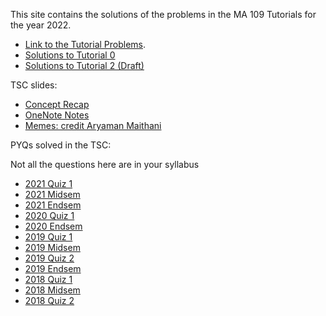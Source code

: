 This site contains the solutions of the problems in the MA 109 Tutorials for the year 2022.

- [Link to the Tutorial Problems](https://ashwinabraham2021.github.io/MA-109-Tutorial-Solutions/tut_problems.pdf).
- [Solutions to Tutorial 0](https://ashwinabraham2021.github.io/MA-109-Tutorial-Solutions/Tutorial0.pdf)
- [Solutions to Tutorial 2 (Draft)](https://ashwinabraham2021.github.io/MA-109-Tutorial-Solutions/Tutorial2.pdf)

TSC slides:
- [Concept Recap](https://ashwinabraham2021.github.io/MA109_TSC.pdf)
- [OneNote Notes](https://iitbacin-my.sharepoint.com/:o:/g/personal/210050023_iitb_ac_in/Eou8zGHaGXNKoCGCp6WcimsBUMrTG8cdAmwr5hN_J9-rGw)
- [Memes: credit Aryaman Maithani](https://ashwinabraham2021.github.io/MA-109-Tutorial-Solutions/Memes.pdf)

PYQs solved in the TSC:

Not all the questions here are in your syllabus

- [2021 Quiz 1](https://ashwinabraham2021.github.io/MA-109-Tutorial-Solutions/MA_109_Miniquiz.pdf)
- [2021 Midsem](https://ashwinabraham2021.github.io/MA-109-Tutorial-Solutions/MA_109_Midsem.pdf)
- [2021 Endsem](https://ashwinabraham2021.github.io/MA-109-Tutorial-Solutions/MA_109_Endsem.pdf)
- [2020 Quiz 1](https://ashwinabraham2021.github.io/MA-109-Tutorial-Solutions/MA109_Quiz_1.pdf)
- [2020 Endsem](https://ashwinabraham2021.github.io/MA-109-Tutorial-Solutions/EndSem.pdf)
- [2019 Quiz 1](https://ashwinabraham2021.github.io/MA-109-Tutorial-Solutions/2019_Quiz_1_Paper.pdf)
- [2019 Midsem](https://ashwinabraham2021.github.io/MA-109-Tutorial-Solutions/2019_Midsem_Paper.pdf)
- [2019 Quiz 2](https://ashwinabraham2021.github.io/MA-109-Tutorial-Solutions/2019_Quiz_2_Paper.pdf)
- [2019 Endsem](https://ashwinabraham2021.github.io/MA-109-Tutorial-Solutions/2019_Endsem_Paper.pdf)
- [2018 Quiz 1](https://ashwinabraham2021.github.io/MA-109-Tutorial-Solutions/Quiz1.pdf)
- [2018 Midsem](https://ashwinabraham2021.github.io/MA-109-Tutorial-Solutions/Mid-sem-2018-sol-Final.pdf)
- [2018 Quiz 2](https://ashwinabraham2021.github.io/MA-109-Tutorial-Solutions/Quiz2.pdf)